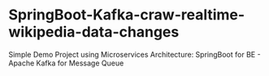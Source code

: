 # SpringBoot-Kafka-craw-realtime-wikipedia-data-changes
Simple Demo Project using Microservices Architecture: SpringBoot for BE - Apache Kafka for Message Queue

